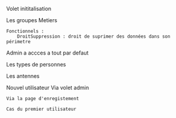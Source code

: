 Volet inititalisation


Les groupes 
    Metiers

    Fonctionnels : 
        DroitSuppression : droit de suprimer des données dans son périmetre

Admin a accces a tout par defaut


Les types de personnes


Les antennes



Nouvel utilisateur 
    Via volet admin

    Via la page d'enregistement

    Cas du premier utilisateur